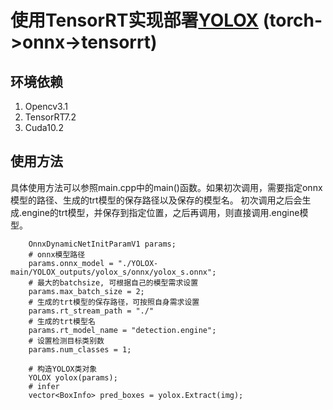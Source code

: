 # 使用TensorRT实现部署[YOLOX](https://arxiv.org/pdf/2107.08430.pdf) (torch->onnx->tensorrt)

## 环境依赖

1. Opencv3.1
2. TensorRT7.2
3. Cuda10.2

## 使用方法
具体使用方法可以参照main.cpp中的main()函数。如果初次调用，需要指定onnx模型的路径、生成的trt模型的保存路径以及保存的模型名。
初次调用之后会生成.engine的trt模型，并保存到指定位置，之后再调用，则直接调用.engine模型。
```
    OnnxDynamicNetInitParamV1 params;
    # onnx模型路径
    params.onnx_model = "./YOLOX-main/YOLOX_outputs/yolox_s/onnx/yolox_s.onnx";
    # 最大的batchsize, 可根据自己的模型需求设置
    params.max_batch_size = 2;
    # 生成的trt模型的保存路径，可按照自身需求设置
    params.rt_stream_path = "./"
    # 生成的trt模型名
    params.rt_model_name = "detection.engine";
    # 设置检测目标类别数
    params.num_classes = 1;

    # 构造YOLOX类对象
    YOLOX yolox(params);
    # infer
    vector<BoxInfo> pred_boxes = yolox.Extract(img);
```